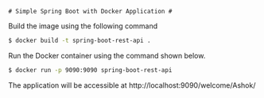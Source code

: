  
    # Simple Spring Boot with Docker Application #

Build the image using the following command

```bash
$ docker build -t spring-boot-rest-api .
```
Run the Docker container using the command shown below.

```bash
$ docker run -p 9090:9090 spring-boot-rest-api
```

The application will be accessible at http://localhost:9090/welcome/Ashok/

